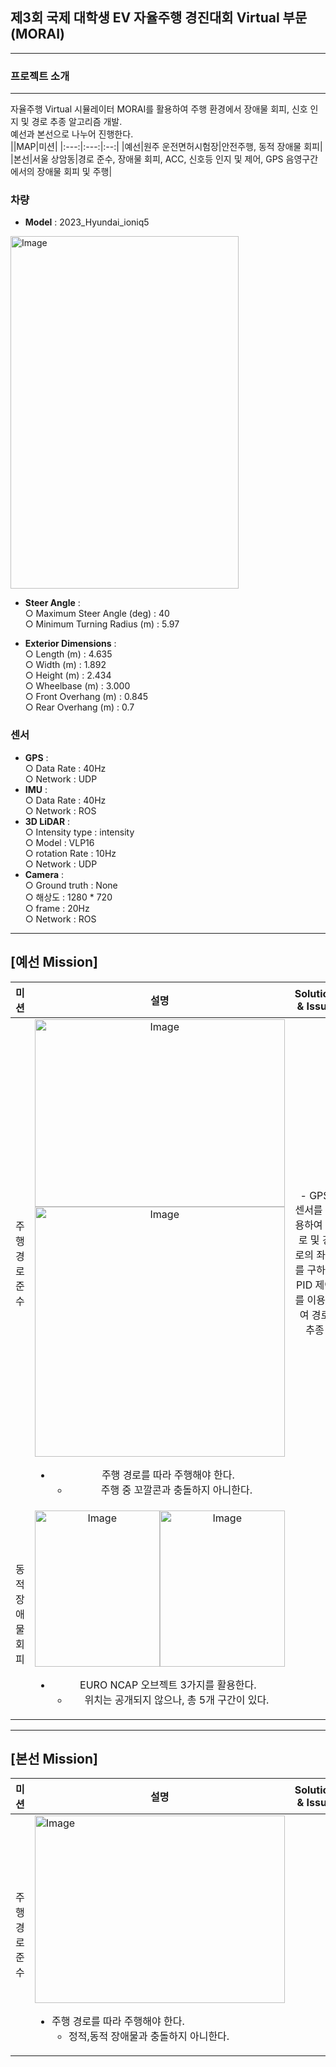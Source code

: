 ## 제3회 국제 대학생 EV 자율주행 경진대회 Virtual 부문(MORAI)
---  
### 프로젝트 소개
---  
자율주행 Virtual 시뮬레이터 MORAI를 활용하여 주행 환경에서 장애물 회피, 신호 인지 및 경로 추종 알고리즘 개발.  
예선과 본선으로 나누어 진행한다.  
||MAP|미션|
|:---:|:---:|:--:|
|예선|원주 운전면허시험장|안전주행, 동적 장애물 회피|  
|본선|서울 상암동|경로 준수, 장애물 회피, ACC, 신호등 인지 및 제어, GPS 음영구간에서의 장애물 회피 및 주행|  


### 차량  
- **Model** : 2023_Hyundai_ioniq5
<img width="365" height="564" alt="Image" src="https://github.com/user-attachments/assets/46a4dd06-24d7-4d78-9f74-48573df8ee9d" />  

- **Steer Angle** :  
  ○ Maximum Steer Angle (deg) : 40  
  ○ Minimum Turning Radius (m) : 5.97  

- **Exterior Dimensions** :  
  ○ Length (m) : 4.635  
  ○ Width (m) : 1.892  
  ○ Height (m) : 2.434  
  ○ Wheelbase (m) : 3.000  
  ○ Front Overhang (m) : 0.845  
  ○ Rear Overhang (m) : 0.7

### 센서  
- **GPS** :  
  ○ Data Rate : 40Hz      
  ○ Network : UDP    
- **IMU** :  
  ○ Data Rate : 40Hz  
  ○ Network : ROS  
- **3D LiDAR** :  
  ○ Intensity type : intensity  
  ○ Model : VLP16    
  ○ rotation Rate : 10Hz  
  ○ Network : UDP  
- **Camera** :  
  ○ Ground truth : None  
  ○ 해상도 : 1280 * 720  
  ○ frame : 20Hz  
  ○ Network : ROS      
---  
## [예선 Mission]  
|미션|설명|Solution & Issue|
|:---:|:---:|:---:|
|주행 경로 준수|<img width="400" height="300" alt="Image" src="https://github.com/user-attachments/assets/6e6562fe-8a1f-4937-84fb-211c87ee5ada" /><br> <img width="400" height="400" alt="Image" src="https://github.com/user-attachments/assets/7d071c09-d649-4382-b415-5af28bdd7d3d" /> <br> <ul><li>주행 경로를 따라 주행해야 한다.<br> <ul><li>주행 중 꼬깔콘과 충돌하지 아니한다.|- GPS 센서를 이용하여 경로 및 경로의 좌표를 구하여 PID 제어를 이용하여 경로 추종 <br>|
|동적 장애물 회피|<img width="200" height="250" alt="Image" src="https://github.com/user-attachments/assets/230dbc89-484c-4759-8560-4e8a5e281ca2" /><img width="200" height="250" alt="Image" src="https://github.com/user-attachments/assets/abe777b8-e989-4bec-b601-42b44fe17153" /> <br> <ul><li>EURO NCAP 오브젝트 3가지를 활용한다.  <ul><li>위치는 공개되지 않으나, 총 5개 구간이 있다.||  
---  
## [본선 Mission]  
|미션|설명|Solution & Issue|
|---|---|---|
|주행 경로 준수|<img width="400" height="300" alt="Image" src="https://github.com/user-attachments/assets/0763718c-9f6f-4708-8855-bc88d50baade" /> <br> <ul><li>주행 경로를 따라 주행해야 한다.<br> <ul><li>정적,동적 장애물과 충돌하지 아니한다.


